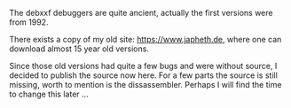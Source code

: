 
The debxxf debuggers are quite ancient, actually the first versions were from 1992.

There exists a copy of my old site: https://www.japheth.de,
where one can download almost 15 year old versions.

Since those old versions had quite a few bugs and were without source, I decided to publish the source now here.
For a few parts the source is still missing, worth to mention is the dissassembler. Perhaps I will find the time to change this later ...

